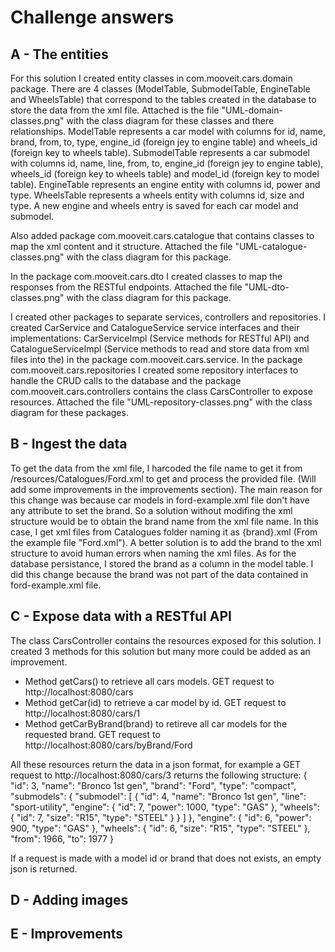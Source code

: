 # Challenge answers

## A - The entities
For this solution I created entity classes in com.mooveit.cars.domain package.
There are 4 classes (ModelTable, SubmodelTable, EngineTable and WheelsTable) that correspond to the tables created in the database to store the data from the xml file. Attached is the file "UML-domain-classes.png" with the class diagram for these classes and there relationships. ModelTable represents a car model with columns for id, name, brand, from, to, type, engine_id (foreign jey to engine table) and wheels_id (foreign key to wheels table). SubmodelTable represents a car submodel with columns id, name, line, from, to, engine_id (foreign jey to engine table), wheels_id (foreign key to wheels table) and model_id (foreign key to model table). EngineTable represents an engine entity with columns id, power and type. WheelsTable represents a wheels entity with columns id, size and type. A new engine and wheels entry is saved for each car model and submodel.

Also added package com.mooveit.cars.catalogue that contains classes to map the xml content and it structure. Attached the file "UML-catalogue-classes.png" with the class diagram for this package.

In the package com.mooveit.cars.dto I created classes to map the responses from the RESTful endpoints. Attached the file "UML-dto-classes.png" with the class diagram for this package. 

I created other packages to separate services, controllers and repositories. 
I created CarService and CatalogueService service interfaces and their implementations: CarServiceImpl (Service methods for RESTful API) and CatalogueServiceImpl (Service methods to read and store data from xml files into the) in the package com.mooveit.cars.service. In the package com.mooveit.cars.repositories I created some repository interfaces to handle the CRUD calls to the database and the package com.mooveit.cars.controllers contains the class CarsController to expose resources. Attached the file "UML-repository-classes.png" with the class diagram for these packages.

## B - Ingest the data
To get the data from the xml file, I harcoded the file name to get it from /resources/Catalogues/Ford.xml to get and process the provided file. (Will add some improvements in the improvements section).
The main reason for this change was because car models in ford-example.xml file don't have any attribute to set the brand. So a solution without modifing the xml structure would be to obtain the brand name from the xml file name. In this case, I get xml files from Catalogues folder naming it as {brand}.xml (From the example file "Ford.xml"). A better solution is to add the brand to the xml structure to avoid human errors when naming the xml files.
As for the database persistance, I stored the brand as a column in the model table. I did this change because the brand was not part of the data contained in ford-example.xml file.

## C - Expose data with a RESTful API
The class CarsController contains the resources exposed for this solution.
I created 3 methods for this solution but many more could be added as an improvement.
- Method getCars() to retrieve all cars models. GET request to http://localhost:8080/cars
- Method getCar(id) to retrieve a car model by id. GET request to http://localhost:8080/cars/1
- Method getCarByBrand(brand) to retireve all car models for the requested brand. GET request to http://localhost:8080/cars/byBrand/Ford

All these resources return the data in a json format, for example a GET request to http://localhost:8080/cars/3 returns the following structure:
{
    "id": 3,
    "name": "Bronco 1st gen",
    "brand": "Ford",
    "type": "compact",
    "submodels": {
        "submodel": [
            {
                "id": 4,
                "name": "Bronco 1st gen",
                "line": "sport-utility",
                "engine": {
                    "id": 7,
                    "power": 1000,
                    "type": "GAS"
                },
                "wheels": {
                    "id": 7,
                    "size": "R15",
                    "type": "STEEL"
                }
            }
        ]
    },
    "engine": {
        "id": 6,
        "power": 900,
        "type": "GAS"
    },
    "wheels": {
        "id": 6,
        "size": "R15",
        "type": "STEEL"
    },
    "from": 1966,
    "to": 1977
}

If a request is made with a model id or brand that does not exists, an empty json is returned.

## D - Adding images

## E - Improvements